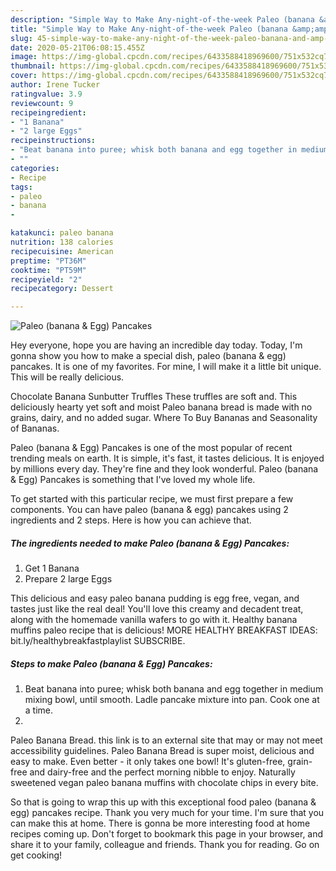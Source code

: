 ```yaml
---
description: "Simple Way to Make Any-night-of-the-week Paleo (banana &amp;amp; Egg) Pancakes"
title: "Simple Way to Make Any-night-of-the-week Paleo (banana &amp;amp; Egg) Pancakes"
slug: 45-simple-way-to-make-any-night-of-the-week-paleo-banana-and-amp-egg-pancakes
date: 2020-05-21T06:08:15.455Z
image: https://img-global.cpcdn.com/recipes/6433588418969600/751x532cq70/paleo-banana-egg-pancakes-recipe-main-photo.jpg
thumbnail: https://img-global.cpcdn.com/recipes/6433588418969600/751x532cq70/paleo-banana-egg-pancakes-recipe-main-photo.jpg
cover: https://img-global.cpcdn.com/recipes/6433588418969600/751x532cq70/paleo-banana-egg-pancakes-recipe-main-photo.jpg
author: Irene Tucker
ratingvalue: 3.9
reviewcount: 9
recipeingredient:
- "1 Banana"
- "2 large Eggs"
recipeinstructions:
- "Beat banana into puree; whisk both banana and egg together in medium mixing bowl, until smooth. Ladle pancake mixture into pan. Cook one at a time."
- ""
categories:
- Recipe
tags:
- paleo
- banana
- 

katakunci: paleo banana  
nutrition: 138 calories
recipecuisine: American
preptime: "PT36M"
cooktime: "PT59M"
recipeyield: "2"
recipecategory: Dessert

---
```



![Paleo (banana &amp; Egg) Pancakes](https://img-global.cpcdn.com/recipes/6433588418969600/751x532cq70/paleo-banana-egg-pancakes-recipe-main-photo.jpg)

Hey everyone, hope you are having an incredible day today. Today, I'm gonna show you how to make a special dish, paleo (banana &amp; egg) pancakes. It is one of my favorites. For mine, I will make it a little bit unique. This will be really delicious.

Chocolate Banana Sunbutter Truffles These truffles are soft and. This deliciously hearty yet soft and moist Paleo banana bread is made with no grains, dairy, and no added sugar. Where To Buy Bananas and Seasonality of Bananas.

Paleo (banana &amp; Egg) Pancakes is one of the most popular of recent trending meals on earth. It is simple, it's fast, it tastes delicious. It is enjoyed by millions every day. They're fine and they look wonderful. Paleo (banana &amp; Egg) Pancakes is something that I've loved my whole life.


To get started with this particular recipe, we must first prepare a few components. You can have paleo (banana &amp; egg) pancakes using 2 ingredients and 2 steps. Here is how you can achieve that.

##### The ingredients needed to make Paleo (banana &amp; Egg) Pancakes:

1. Get 1 Banana
1. Prepare 2 large Eggs


This delicious and easy paleo banana pudding is egg free, vegan, and tastes just like the real deal! You&#39;ll love this creamy and decadent treat, along with the homemade vanilla wafers to go with it. Healthy banana muffins paleo recipe that is delicious! MORE HEALTHY BREAKFAST IDEAS: bit.ly/healthybreakfastplaylist SUBSCRIBE. 

##### Steps to make Paleo (banana &amp; Egg) Pancakes:

1. Beat banana into puree; whisk both banana and egg together in medium mixing bowl, until smooth. Ladle pancake mixture into pan. Cook one at a time.
1. 


Paleo Banana Bread. this link is to an external site that may or may not meet accessibility guidelines. Paleo Banana Bread is super moist, delicious and easy to make. Even better - it only takes one bowl! It&#39;s gluten-free, grain-free and dairy-free and the perfect morning nibble to enjoy. Naturally sweetened vegan paleo banana muffins with chocolate chips in every bite. 

So that is going to wrap this up with this exceptional food paleo (banana &amp; egg) pancakes recipe. Thank you very much for your time. I'm sure that you can make this at home. There is gonna be more interesting food at home recipes coming up. Don't forget to bookmark this page in your browser, and share it to your family, colleague and friends. Thank you for reading. Go on get cooking!

